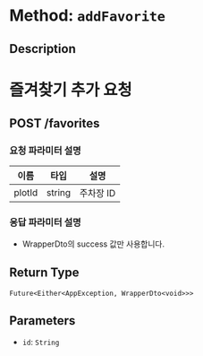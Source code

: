 # Method: `addFavorite`

## Description

# 즐겨찾기 추가 요청

 ## POST /favorites

 ### 요청 파라미터 설명

 |이름|타입|설명|
 |-|-|-|
 |plotId|string|주차장 ID|

 ### 응답 파라미터 설명

 - WrapperDto의 success 값만 사용합니다.

## Return Type
`Future<Either<AppException, WrapperDto<void>>>`

## Parameters

- `id`: `String`
